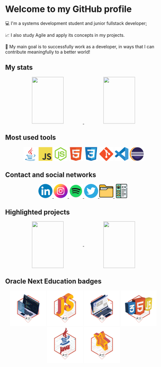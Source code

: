 # Welcome to my GitHub profile

💻 I'm a systems development student and junior fullstack developer;

📈 I also study Agile and apply its concepts in my projects.

🌱 My main goal is to successfully work as a developer, in ways that I can contribute meaningfully to a better world!

## My stats

<div align="center">
  <a href="https://github.com/xlucaspx" title="GitHub stats">
    <img src="https://github-readme-stats-xlucaspx.vercel.app/api?username=xlucaspx&hide_title=true&count_private=true&show_icons=true&theme=swift" alt width="45%" height="150px">
  </a>
  
   <a href="https://github.com/xlucaspx" title="Most used languages">
    <img src="https://github-readme-stats-xlucaspx.vercel.app/api/top-langs/?username=xlucaspx&layout=compact&theme=swift" alt width="45%" height="150px">
  </a>
</div>

## Most used tools

<div align="center">
  <img src="img/tools/java-logo.svg" title="Java" alt width="45px" height="45px">
  <img src="img/tools/javascript-logo.svg" title="JavaScript" alt width="45px" height="45px">
  <img src="img/tools/nodejs-logo.svg" title="Node.js" alt width="45px" height="45px">
  <img src="img/tools/html5-logo.svg" title="HTML" alt width="45px" height="45px">
  <img src="img/tools/css3-logo.svg" title="CSS" alt width="45px" height="45px">
  <img src="img/tools/git-logo.svg" title="Git" alt width="45px" height="45px">
  <img src="img/tools/vscode-logo.svg" title="VS Code" alt width="45px" height="45px">
  <img src="img/tools/eclipse-logo.png" title="Eclipse" alt width="45px" height="45px">
</div>

## Contact and social networks

<div align="center">
  <a href="https://www.linkedin.com/in/xlucaspx/" title="Lucas da Paz | LinkedIn" target="_blank">
    <img src="img/contact/linkedin-logo.png" alt width="45px" height="45px">
  </a>
  
  <a href="https://www.instagram.com/luacspaz/" title="@luacspaz | Instagram" target="_blank">
    <img src="img/contact/instagram-logo.png" alt width="45px" height="45px">
  </a>

  <a href="https://open.spotify.com/user/lo78kmqfpgsqaj2o357ieys6g?si=74668b5906e9441a" title="Lucaspx | Spotify" target="_blank">
    <img src="img/contact/spotify-logo.png" alt width="45px" height="45px">
  </a>

  <a href="https://twitter.com/luacspaz" title="@luacspaz | Twitter" target="_blank">
    <img src="img/contact/twitter-logo.png" alt width="45px" height="45px">
  </a>

  <a href="https://xlucaspx.github.io/portfolio/" title="Lucas da Paz | Portfólio" target="_blank">
    <img src="img/contact/portfolio.png" alt width="45px" height="45px">
  </a>

  <a href="https://xlucaspx.github.io/portfolio/cv-lucas.pdf" title="Lucas' resume" target="_blank">
    <img src="img/contact/cv.png" alt width="45px" height="45px">
  </a>
</div>

## Highlighted projects

<div align="center">
  <a href="https://github.com/xLucaspx/alurageek" title="Alurageek" target="_blank">
    <img src="https://github-readme-stats-xlucaspx.vercel.app/api/pin/?username=xlucaspx&repo=alurageek&show_owner=true&theme=swift" align="center" width="45%" height="150px">
  </a>
  
  <a href="https://github.com/xLucaspx/conversor-java" title="Conversor Java" target="_blank">
    <img src="https://github-readme-stats-xlucaspx.vercel.app/api/pin/?username=xlucaspx&repo=conversor-java&show_owner=true&theme=swift" align="center" width="45%" height="150px">
  </a>
</div>

## Oracle Next Education badges

<div align="center">
  <img src="img/badges-one/codificador.png" alt="First challenge badge" width="115px" height="115px">
  <img src="img/badges-one/forca.png" alt="Second challenge badge" width="115px" height="115px">
  <img src="img/badges-one/portfolio.png" alt="Third challenge badge" width="115px" height="115px">
  <img src="img/badges-one/alurageek.png" alt="Fourth challenge badge" width="115px" height="115px">
  <img src="img/badges-one/conversor.png" alt="Fifth challenge badge" width="115px" height="115px">
  <img src="img/badges-one/hotel.png" alt="Sixth challenge badge" width="115px" height="115px">
</div>
